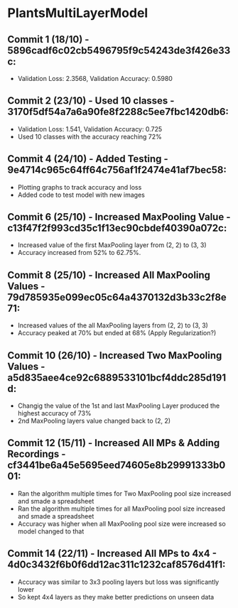 # PlantsMultiLayerModel

## Commit 1 (18/10) - 5896cadf6c02cb5496795f9c54243de3f426e33c:
- Validation Loss: 2.3568, Validation Accuracy: 0.5980

## Commit 2 (23/10) - Used 10 classes - 3170f5df54a7a6a90fe8f2288c5ee7fbc1420db6:
- Validation Loss: 1.541, Validation Accuracy: 0.725
- Used 10 classes with the accuracy reaching 72%

## Commit 4 (24/10) - Added Testing - 9e4714c965c64ff64c756af1f2474e41af7bec58:
- Plotting graphs to track accuracy and loss
- Added code to test model with new images

## Commit 6 (25/10) - Increased MaxPooling Value - c13f47f2f993cd35c1f13ec90cbdef40390a072c:
- Increased value of the first MaxPooling layer from (2, 2) to (3, 3)
- Accuracy increased from 52% to 62.75%.

## Commit 8 (25/10) - Increased All MaxPooling Values - 79d785935e099ec05c64a4370132d3b33c2f8e71:
- Increased values of the all MaxPooling layers from (2, 2) to (3, 3)
- Accuracy peaked at 70% but ended at 68% (Apply Regularization?)

## Commit 10 (26/10) - Increased Two MaxPooling Values - a5d835aee4ce92c6889533101bcf4ddc285d191d:
- Changig the value of the 1st and last MaxPooling Layer produced the highest accuracy of 73%
- 2nd MaxPooling layers value changed back to (2, 2)

## Commit 12 (15/11) - Increased All MPs & Adding Recordings - cf3441be6a45e5695eed74605e8b29991333b001:
- Ran the algorithm multiple times for Two MaxPooling pool size increased and smade a spreadsheet
- Ran the algorithm multiple times for all MaxPooling pool size increased and smade a spreadsheet
- Accuracy was higher when all MaxPooling pool size were increased so model changed to that

## Commit 14 (22/11) - Increased All MPs to 4x4 - 4d0c3432f6b0f6dd12ac311c1232caf8576d41f1:
- Accuracy was similar to 3x3 pooling layers but loss was significantly lower
- So kept 4x4 layers as they make better predictions on unseen data

